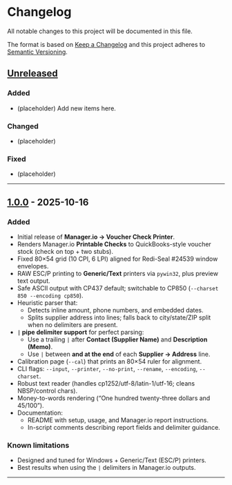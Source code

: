# Changelog
All notable changes to this project will be documented in this file.

The format is based on [Keep a Changelog](https://keepachangelog.com/en/1.1.0/)
and this project adheres to [Semantic Versioning](https://semver.org/spec/v2.0.0.html).

## [Unreleased]
### Added
- (placeholder) Add new items here.

### Changed
- (placeholder)

### Fixed
- (placeholder)

---

## [1.0.0] - 2025-10-16
### Added
- Initial release of **Manager.io → Voucher Check Printer**.
- Renders Manager.io **Printable Checks** to QuickBooks-style voucher stock (check on top + two stubs).
- Fixed 80×54 grid (10 CPI, 6 LPI) aligned for Redi-Seal #24539 window envelopes.
- RAW ESC/P printing to **Generic/Text** printers via `pywin32`, plus preview text output.
- Safe ASCII output with CP437 default; switchable to CP850 (`--charset 850 --encoding cp850`).
- Heuristic parser that:
  - Detects inline amount, phone numbers, and embedded dates.
  - Splits supplier address into lines; falls back to city/state/ZIP split when no delimiters are present.
- **`|` pipe delimiter support** for perfect parsing:
  - Use a trailing `|` after **Contact (Supplier Name)** and **Description (Memo)**.
  - Use `|` between **and at the end** of each **Supplier → Address** line.
- Calibration page (`--cal`) that prints an 80×54 ruler for alignment.
- CLI flags: `--input`, `--printer`, `--no-print`, `--rename`, `--encoding`, `--charset`.
- Robust text reader (handles cp1252/utf-8/latin-1/utf-16; cleans NBSP/control chars).
- Money-to-words rendering (“One hundred twenty-three dollars and 45/100”).
- Documentation:
  - README with setup, usage, and Manager.io report instructions.
  - In-script comments describing report fields and delimiter guidance.

### Known limitations
- Designed and tuned for Windows + Generic/Text (ESC/P) printers.
- Best results when using the `|` delimiters in Manager.io outputs.

---

[Unreleased]: https://github.com/pmantos/managerio-check-print/compare/v1.0.0...HEAD
[1.0.0]: https://github.com/pmantos/managerio-check-print/releases/tag/v1.0.0
